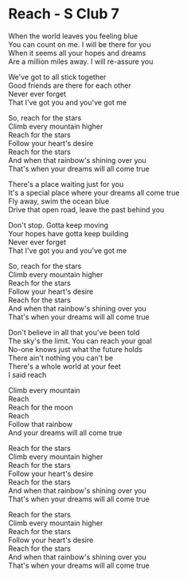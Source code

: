 # Reach - S Club 7

When the world leaves you feeling blue\
You can count on me. I will be there for you\
When it seems all your hopes and dreams\
Are a million miles away. I will re-assure you

We've got to all stick together\
Good friends are there for each other\
Never ever forget\
That I've got you and you've got me

So, reach for the stars\
Climb every mountain higher\
Reach for the stars\
Follow your heart's desire\
Reach for the stars\
And when that rainbow's shining over you\
That's when your dreams will all come true

There's a place waiting just for you\
It's a special place where your dreams all come true\
Fly away, swim the ocean blue\
Drive that open road, leave the past behind you

Don't stop. Gotta keep moving\
Your hopes have gotta keep building\
Never ever forget\
That I've got you and you've got me

So, reach for the stars\
Climb every mountain higher\
Reach for the stars\
Follow your heart's desire\
Reach for the stars\
And when that rainbow's shining over you\
That's when your dreams will all come true

Don't believe in all that you've been told\
The sky's the limit. You can reach your goal\
No-one knows just what the future holds\
There ain't nothing you can't be\
There's a whole world at your feet\
I said reach

Climb every mountain\
Reach\
Reach for the moon\
Reach\
Follow that rainbow\
And your dreams will all come true

Reach for the stars\
Climb every mountain higher\
Reach for the stars\
Follow your heart's desire\
Reach for the stars\
And when that rainbow's shining over you\
That's when your dreams will all come true

Reach for the stars\
Climb every mountain higher\
Reach for the stars\
Follow your heart's desire\
Reach for the stars\
And when that rainbow's shining over you\
That's when your dreams will all come true